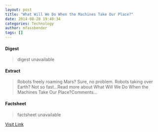 ```yaml
---
layout: post
title: "What Will We Do When the Machines Take Our Place?"
date: 2014-08-28 19:40:34
categories: Technology
author: mfassbender
tags: []
---
```



#### Digest
>digest unavailable

#### Extract
>Robots freely roaming Mars? Sure, no problem. Robots taking over Earth? Not so fast…Read more about What Will We Do When the Machines Take Our Place?Comments...

#### Factsheet
>factsheet unavailable

[Visit Link](http://www.pddnet.com/blogs/2014/08/what-will-we-do-when-machines-take-our-place)


